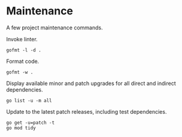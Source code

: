 # Maintenance

A few project maintenance commands.

Invoke linter.
```shell
gofmt -l -d .
```

Format code.
```shell
gofmt -w .
```

Display available minor and patch upgrades for all direct and indirect dependencies.
```shell
go list -u -m all
```

Update to the latest patch releases, including test dependencies.
```shell
go get -u=patch -t
go mod tidy
```
